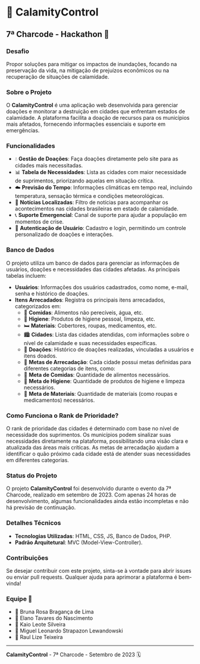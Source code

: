 # 🌊 CalamityControl

## 7ª Charcode - Hackathon 🚀

### Desafio
Propor soluções para mitigar os impactos de inundações, focando na preservação da vida, na mitigação de prejuízos econômicos ou na recuperação de situações de calamidade.

### Sobre o Projeto
O **CalamityControl** é uma aplicação web desenvolvida para gerenciar doações e monitorar a destruição em cidades que enfrentam estados de calamidade. A plataforma facilita a doação de recursos para os municípios mais afetados, fornecendo informações essenciais e suporte em emergências.

### Funcionalidades
- 💧 **Gestão de Doações**: Faça doações diretamente pelo site para as cidades mais necessitadas.
- 📊 **Tabela de Necessidades**: Lista as cidades com maior necessidade de suprimentos, priorizando aquelas em situação crítica.
- ☁️ **Previsão do Tempo**: Informações climáticas em tempo real, incluindo temperatura, sensação térmica e condições meteorológicas.
- 📰 **Notícias Localizadas**: Filtro de notícias para acompanhar os acontecimentos nas cidades brasileiras em estado de calamidade.
- 📞 **Suporte Emergencial**: Canal de suporte para ajudar a população em momentos de crise.
- 🔐 **Autenticação de Usuário**: Cadastro e login, permitindo um controle personalizado de doações e interações.

### Banco de Dados
O projeto utiliza um banco de dados para gerenciar as informações de usuários, doações e necessidades das cidades afetadas. As principais tabelas incluem:

- **Usuários**: Informações dos usuários cadastrados, como nome, e-mail, senha e histórico de doações.
- **Itens Arrecadados**: Registra os principais itens arrecadados, categorizados em:
  - 🍞 **Comidas**: Alimentos não perecíveis, água, etc.
  - 🧼 **Higiene**: Produtos de higiene pessoal, limpeza, etc.
  - 🛏️ **Materiais**: Cobertores, roupas, medicamentos, etc.
  - 🏙️ **Cidades**: Lista das cidades atendidas, com informações sobre o nível de calamidade e suas necessidades específicas.
  - 💸 **Doações**: Histórico de doações realizadas, vinculadas a usuários e itens doados.
  - 🎯 **Metas de Arrecadação**: Cada cidade possui metas definidas para diferentes categorias de itens, como:
  - 🍎 **Meta de Comidas**: Quantidade de alimentos necessários.
  - 🧴 **Meta de Higiene**: Quantidade de produtos de higiene e limpeza necessários.
  - 👕 **Meta de Materiais**: Quantidade de materiais (como roupas e medicamentos) necessários.

### Como Funciona o Rank de Prioridade?
O rank de prioridade das cidades é determinado com base no nível de necessidade dos suprimentos. Os municípios podem sinalizar suas necessidades diretamente na plataforma, possibilitando uma visão clara e atualizada das áreas mais críticas. As metas de arrecadação ajudam a identificar o quão próximo cada cidade está de atender suas necessidades em diferentes categorias.

### Status do Projeto
O projeto **CalamityControl** foi desenvolvido durante o evento da 7ª Charcode, realizado em setembro de 2023. Com apenas 24 horas de desenvolvimento, algumas funcionalidades ainda estão incompletas e não há previsão de continuação.

### Detalhes Técnicos
- **Tecnologias Utilizadas**: HTML, CSS, JS, Banco de Dados, PHP.
- **Padrão Arquitetural**: MVC (Model-View-Controller).

### Contribuições
Se desejar contribuir com este projeto, sinta-se à vontade para abrir issues ou enviar pull requests. Qualquer ajuda para aprimorar a plataforma é bem-vinda!

### Equipe 👥
- 👤 Bruna Rosa Bragança de Lima
- 👤 Elano Tavares do Nascimento
- 👤 Kaio Leote Silveira
- 👤 Miguel Leonardo Strapazon Lewandowski
- 👤 Raul Lize Teixeira

---

**CalamityControl** - 7ª Charcode - Setembro de 2023 🗓️

